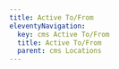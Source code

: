 ```yaml
---
title: Active To/From
eleventyNavigation:
  key: cms Active To/From
  title: Active To/From
  parent: cms Locations
---
```

